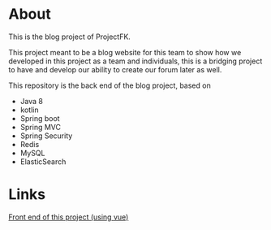 # About
This is the blog project of ProjectFK.

This project meant to be a blog website for this team to show how we developed in this project as a team and individuals,
this is a bridging project to have and develop our ability to create our forum later as well.

This repository is the back end of the blog project, based on
- Java 8
- kotlin
- Spring boot
- Spring MVC
- Spring Security
- Redis
- MySQL
- ElasticSearch

# Links
[Front end of this project (using vue)](https://github.com/ProjectFK/Blog-Frontend)
